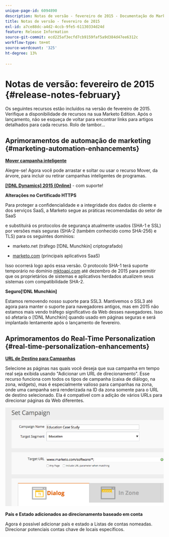 ```yaml
---
unique-page-id: 6094890
description: Notas de versão - fevereiro de 2015 - Documentação do Marketo - Documentação do produto
title: Notas de versão - fevereiro de 2015
exl-id: a7ce88dc-a4d2-4ccb-9fe5-61130334d24d
feature: Release Information
source-git-commit: ecd225af3ecfd7cb9159faf5a9d384d47ee6312c
workflow-type: tm+mt
source-wordcount: '325'
ht-degree: 13%

---
```


# Notas de versão: fevereiro de 2015 {#release-notes-february}

Os seguintes recursos estão incluídos na versão de fevereiro de 2015. Verifique a disponibilidade de recursos na sua Marketo Edition. Após o lançamento, não se esqueça de voltar para encontrar links para artigos detalhados para cada recurso. Rolo de tambor...

## Aprimoramentos de automação de marketing {#marketing-automation-enhancements}

**[Mover campanha inteligente](/help/marketo/product-docs/core-marketo-concepts/smart-campaigns/using-smart-campaigns/move-a-smart-campaign.md)**

Alegre-se! Agora você pode arrastar e soltar ou usar o recurso Mover, da árvore, para incluir ou retirar campanhas inteligentes de programas.

**[[!DNL Dynamics] 2015 (Online)](https://docs.marketo.com/display/docs/microsoft+dynamics+2013+on-premises)** - com suporte!

**Alterações no Certificado HTTPS**

Para proteger a confidencialidade e a integridade dos dados do cliente e dos serviços SaaS, a Marketo segue as práticas recomendadas do setor de SaaS

e substituirá os protocolos de segurança atualmente usados (SHA-1 e SSL) por versões mais seguras (SHA-2 (também conhecido como SHA-256) e TLS) para os seguintes domínios:

* marketo.net (tráfego [!DNL Munchkin] criptografado)

* [marketo.com](https://marketo.com) (principais aplicativos SaaS)

Isso ocorrerá logo após essa versão. O protocolo SHA-1 terá suporte temporário no domínio [mktoapi.com](https://mktoapi.com) até dezembro de 2015 para permitir que os proprietários de sistemas e aplicativos herdados atualizem seus sistemas com compatibilidade SHA-2.

**Seguro[!DNL Munchkin]**

Estamos removendo nosso suporte para SSL3. Mantivemos o SSL3 até agora para manter o suporte para navegadores antigos, mas em 2015 não estamos mais vendo tráfego significativo da Web desses navegadores. Isso só afetaria o [!DNL Munchkin] quando usado em páginas seguras e será implantado lentamente após o lançamento de fevereiro.

## Aprimoramentos do Real-Time Personalization {#real-time-personalization-enhancements}

**[URL de Destino para Campanhas](/help/marketo/product-docs/web-personalization/working-with-web-campaigns/adding-a-target-url-to-a-web-campaign.md)**

Selecione as páginas nas quais você deseja que sua campanha em tempo real seja exibida usando &quot;Adicionar um URL de direcionamento&quot;. Esse recurso funciona com todos os tipos de campanha (caixa de diálogo, na zona, widgets), mas é especialmente valioso para campanhas na zona, onde uma campanha será renderizada na ID da zona somente para o URL de destino selecionado. Ela é compatível com a adição de vários URLs para direcionar páginas da Web diferentes.

![](assets/image2015-2-19-11-3a0-3a30.png)

**País e Estado adicionados ao direcionamento baseado em conta**

Agora é possível adicionar país e estado a Listas de contas nomeadas. Direcionar potenciais contas chave de locais específicos.
